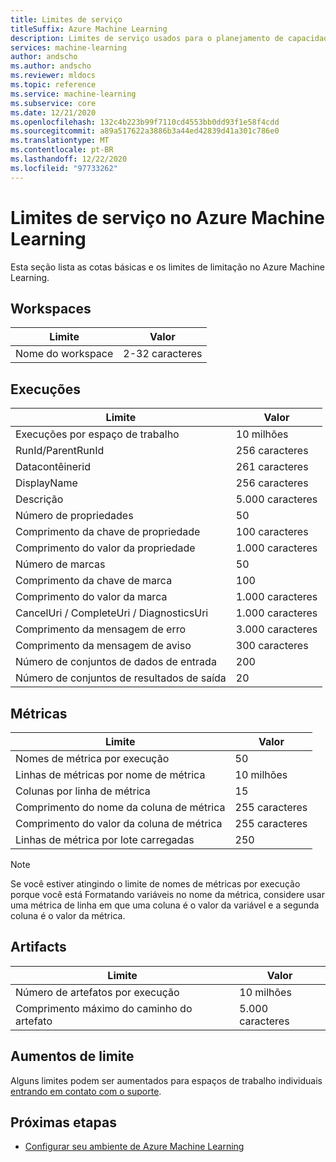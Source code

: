 ```yaml
---
title: Limites de serviço
titleSuffix: Azure Machine Learning
description: Limites de serviço usados para o planejamento de capacidade e limites máximos de solicitações e respostas para Azure Machine Learning.
services: machine-learning
author: andscho
ms.author: andscho
ms.reviewer: mldocs
ms.topic: reference
ms.service: machine-learning
ms.subservice: core
ms.date: 12/21/2020
ms.openlocfilehash: 132c4b223b99f7110cd4553bb0dd93f1e58f4cdd
ms.sourcegitcommit: a89a517622a3886b3a44ed42839d41a301c786e0
ms.translationtype: MT
ms.contentlocale: pt-BR
ms.lasthandoff: 12/22/2020
ms.locfileid: "97733262"
---
```

# <a name="service-limits-in-azure-machine-learning"></a>Limites de serviço no Azure Machine Learning

Esta seção lista as cotas básicas e os limites de limitação no Azure Machine Learning.

## <a name="workspaces"></a>Workspaces
| Limite | Valor |
| --- | --- |
| Nome do workspace | 2-32 caracteres |

## <a name="runs"></a>Execuções
| Limite | Valor |
| --- | --- |
| Execuções por espaço de trabalho | 10 milhões |
| RunId/ParentRunId | 256 caracteres |
| Datacontêinerid | 261 caracteres |
| DisplayName |256 caracteres|
| Descrição |5.000 caracteres|
| Número de propriedades |50 |
| Comprimento da chave de propriedade |100 caracteres |
| Comprimento do valor da propriedade |1.000 caracteres |
| Número de marcas |50 |
| Comprimento da chave de marca |100 |
| Comprimento do valor da marca |1.000 caracteres |
| CancelUri / CompleteUri / DiagnosticsUri |1.000 caracteres |
| Comprimento da mensagem de erro |3.000 caracteres |
| Comprimento da mensagem de aviso |300 caracteres |
| Número de conjuntos de dados de entrada |200 |
| Número de conjuntos de resultados de saída |20 |


## <a name="metrics"></a>Métricas
| Limite | Valor |
| --- | --- |
| Nomes de métrica por execução |50|
| Linhas de métricas por nome de métrica |10 milhões|
| Colunas por linha de métrica |15|
| Comprimento do nome da coluna de métrica |255 caracteres |
| Comprimento do valor da coluna de métrica |255 caracteres |
| Linhas de métrica por lote carregadas | 250 |

> [!NOTE]
> Se você estiver atingindo o limite de nomes de métricas por execução porque você está Formatando variáveis no nome da métrica, considere usar uma métrica de linha em que uma coluna é o valor da variável e a segunda coluna é o valor da métrica.

## <a name="artifacts"></a>Artifacts

| Limite | Valor |
| --- | --- |
| Número de artefatos por execução |10 milhões|
| Comprimento máximo do caminho do artefato |5.000 caracteres |

## <a name="limit-increases"></a>Aumentos de limite
Alguns limites podem ser aumentados para espaços de trabalho individuais [entrando em contato com o suporte](https://ms.portal.azure.com/#blade/Microsoft_Azure_Support/HelpAndSupportBlade/newsupportrequest/). 

## <a name="next-steps"></a>Próximas etapas

- [Configurar seu ambiente de Azure Machine Learning](how-to-configure-environment.md)
